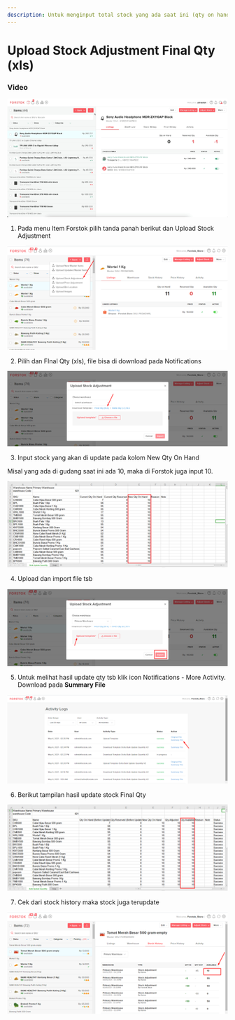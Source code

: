 ```yaml
---
description: Untuk menginput total stock yang ada saat ini (qty on hand)
---
```


# Upload Stock Adjustment Final Qty \(xls\)

### Video

![](../../.gitbook/assets/upload-stock-adjustment-final-qty.gif)

1. Pada menu Item Forstok pilih tanda panah berikut dan Upload Stock Adjustment

![](../../.gitbook/assets/image%20%28316%29.png)

2. Pilih dan FInal Qty \(xls\), file bisa di download pada Notifications

![](../../.gitbook/assets/image%20%28315%29.png)

3. Input stock yang akan di update pada kolom New Qty On Hand 

Misal yang ada di gudang saat ini ada 10, maka di Forstok juga input 10.

![](../../.gitbook/assets/image%20%28326%29.png)

4. Upload dan import file tsb

![](../../.gitbook/assets/image%20%28321%29.png)

5.  Untuk melihat hasil update qty tsb klik icon Notifications - More Activity. Download pada **Summary File**

![](../../.gitbook/assets/image%20%28318%29.png)

6. Berikut tampilan hasil update stock Final Qty

![](../../.gitbook/assets/image%20%28325%29.png)

7. Cek dari stock history maka stock juga terupdate

![](../../.gitbook/assets/image%20%28319%29.png)



